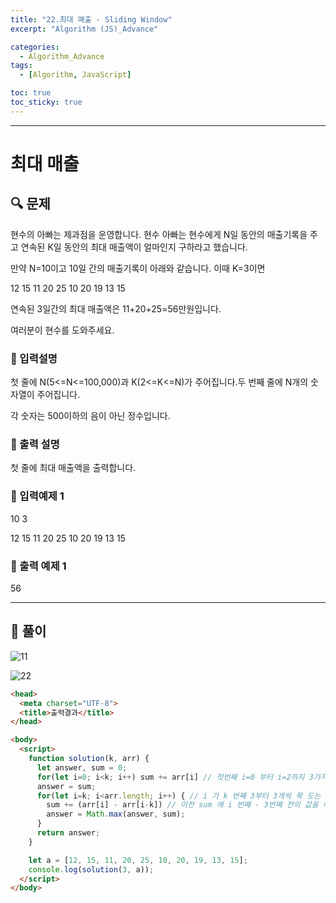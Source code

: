 ```yaml
---
title: "22.최대 매출 - Sliding Window"
excerpt: "Algorithm (JS)_Advance"

categories:
  - Algorithm_Advance
tags:
  - [Algorithm, JavaScript]

toc: true
toc_sticky: true
---
```


---


# 최대 매출

##  🔍 문제 
현수의 아빠는 제과점을 운영합니다. 현수 아빠는 현수에게 N일  동안의 매출기록을 주고 연속된 K일 동안의 최대 매출액이 얼마인지 구하라고 했습니다.  

만약 N=10이고 10일 간의 매출기록이 아래와 같습니다. 이때 K=3이면   

12 15 11 20 25 10 20 19 13 15  

연속된 3일간의 최대 매출액은 11+20+25=56만원입니다.  

여러분이 현수를 도와주세요.


### 🔹 입력설명
첫 줄에 N(5<=N<=100,000)과 K(2<=K<=N)가 주어집니다.두 번째 줄에 N개의 숫자열이 주어집니다.  

각 숫자는 500이하의 음이 아닌 정수입니다.

### 🔹 출력 설명
첫 줄에 최대 매출액을 출력합니다.

### 🔹 입력예제 1
10 3  

12 15 11 20 25 10 20 19 13 15

### 🔹 출력 예제 1
56


----

##  📌 풀이 
![11](https://user-images.githubusercontent.com/28912774/117591300-e6b3e400-b16e-11eb-875f-dda5dff2a896.jpg)


![22](https://user-images.githubusercontent.com/28912774/117591302-ea476b00-b16e-11eb-93f7-4d1c7da3b6d4.jpg)



```html
<head>
  <meta charset="UTF-8">
  <title>출력결과</title>
</head>

<body>
  <script>
    function solution(k, arr) {
      let answer, sum = 0;
      for(let i=0; i<k; i++) sum += arr[i] // 첫번째 i=0 부터 i=2까지 3가지 값을 더한 sum return
      answer = sum;
      for(let i=k; i<arr.length; i++) { // i 가 k 번째 3부터 3개씩 쭉 도는 for 문 (sliding window 시작)
        sum += (arr[i] - arr[i-k]) // 이전 sum 에 i 번째 - 3번째 전의 값을 해줘서 sum 으로 다시 return
        answer = Math.max(answer, sum);
      }
      return answer;
    }

    let a = [12, 15, 11, 20, 25, 10, 20, 19, 13, 15];
    console.log(solution(3, a));
  </script>
</body>
```
